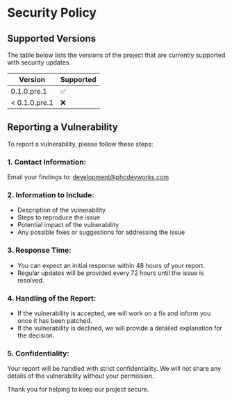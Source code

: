 # Security Policy
  
## Supported Versions
  
The table below lists the versions of the project that are currently supported with security updates.
  
| Version        | Supported          |
| -------------- | ------------------ |
| 0.1.0.pre.1    | :white_check_mark: |
| < 0.1.0.pre.1  | :x:                |
  
## Reporting a Vulnerability
  
To report a vulnerability, please follow these steps:
  
### 1. Contact Information:
  
Email your findings to: development@phcdevworks.com
  
### 2. Information to Include:
  
* Description of the vulnerability
* Steps to reproduce the issue
* Potential impact of the vulnerability
* Any possible fixes or suggestions for addressing the issue
  
### 3. Response Time:
  
* You can expect an initial response within 48 hours of your report.
* Regular updates will be provided every 72 hours until the issue is resolved.
  
### 4. Handling of the Report:
  
* If the vulnerability is accepted, we will work on a fix and inform you once it has been patched.
* If the vulnerability is declined, we will provide a detailed explanation for the decision.
  
### 5. Confidentiality:
  
Your report will be handled with strict confidentiality. We will not share any details of the vulnerability without your permission.
  
Thank you for helping to keep our project secure.
  